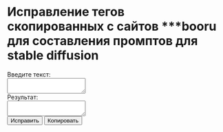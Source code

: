 <!DOCTYPE html>
<html>
<head>
    <title>Исправление Промпта</title>
    <link rel="stylesheet" type="text/css" href="style.css?v=1.0">
    <script src="https://cdnjs.cloudflare.com/ajax/libs/clipboard.js/2.0.8/clipboard.min.js"></script>
    <script src="script.js?v=1.0"></script>
     <link rel="icon" type="image/png" href="icon.png">
</head>
<body>
    <h1>Исправление тегов скопированных с сайтов ***booru для составления промптов для stable diffusion</h1>
    <div class="container">
        <label for="input-text">Введите текст:</label><br>
        <textarea id="input-text"></textarea><br>
        <label for="output-text">Результат:</label><br>
        <textarea id="output-text" readonly></textarea><br>
        <button onclick="fixText()">Исправить</button>
        <button class="copy-button">Копировать</button>
    </div>
</body>
</html>
